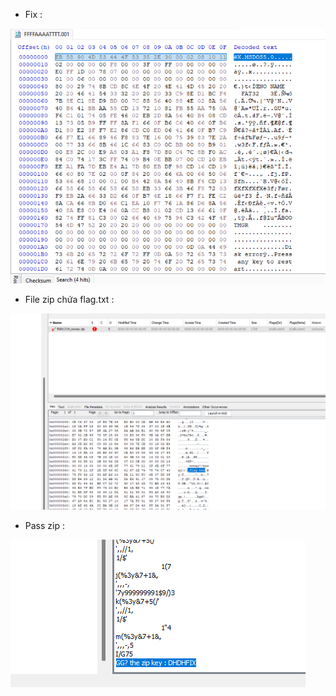 
+ Fix : 

![Alt text](image-2.png)

+ File zip chứa flag.txt : 

![Alt text](image-1.png)

+ Pass zip : 

![Alt text](image.png)